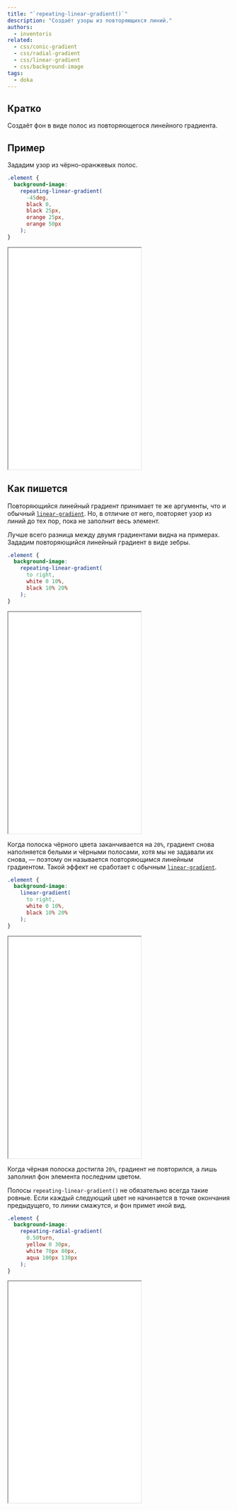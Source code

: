 ```yaml
---
title: "`repeating-linear-gradient()`"
description: "Создаёт узоры из повторяющихся линий."
authors:
  - inventoris
related:
  - css/conic-gradient
  - css/radial-gradient
  - css/linear-gradient
  - css/background-image
tags:
  - doka
---
```


## Кратко

Создаёт фон в виде полос из повторяющегося линейного градиента. 

## Пример

Зададим узор из чёрно-оранжевых полос.

```css
.element {
  background-image:
    repeating-linear-gradient(
      -45deg,
      black 0, 
      black 25px, 
      orange 25px, 
      orange 50px
    );
}
```

<iframe title="Базовый пример" src="demos/basic/" height="500"></iframe>

## Как пишется

Повторяющийся линейный градиент принимает те же аргументы, что и обычный [`linear-gradient`](/css/linear-gradient/). Но, в отличие от него, повторяет узор из линий до тех пор, пока не заполнит весь элемент.

Лучше всего разница между двумя градиентами видна на примерах. Зададим повторяющийся линейный градиент в виде зебры.

```css
.element {
  background-image:
    repeating-linear-gradient(
      to right,
      white 0 10%,
      black 10% 20%
    );
}
```

<iframe title="Пример зебры через повторяющийся линейный градиент" src="demos/zebra_repeating-linear-gradient" height="500"></iframe>

Когда полоска чёрного цвета заканчивается на `20%`, градиент снова наполняется белыми и чёрными полосами, хотя мы не задавали их снова, — поэтому он называется повторяющимся линейным градиентом. Такой эффект не сработает с обычным [`linear-gradient`](/css/linear-gradient/).

```css
.element {
  background-image:
    linear-gradient(
      to right,
      white 0 10%,
      black 10% 20%
    );
}
```

<iframe title="Пример зебры через обычный линейный градиент" src="demos/zebra_linear-gradient" height="500"></iframe>

Когда чёрная полоска достигла `20%`, градиент не повторился, а лишь заполнил фон элемента последним цветом.

Полосы `repeating-linear-gradient()` не обязательно всегда такие ровные. Если каждый следующий цвет не начинается в точке окончания предыдущего, то линии смажутся, и фон примет иной вид.

```css
.element {
  background-image:
    repeating-radial-gradient(
      0.50turn,
      yellow 0 30px,
      white 70px 80px,
      aqua 100px 130px
    );
}
```

<iframe title="Пример смазанного градиента" src="demos/blurred_gradient" height="500"></iframe>
